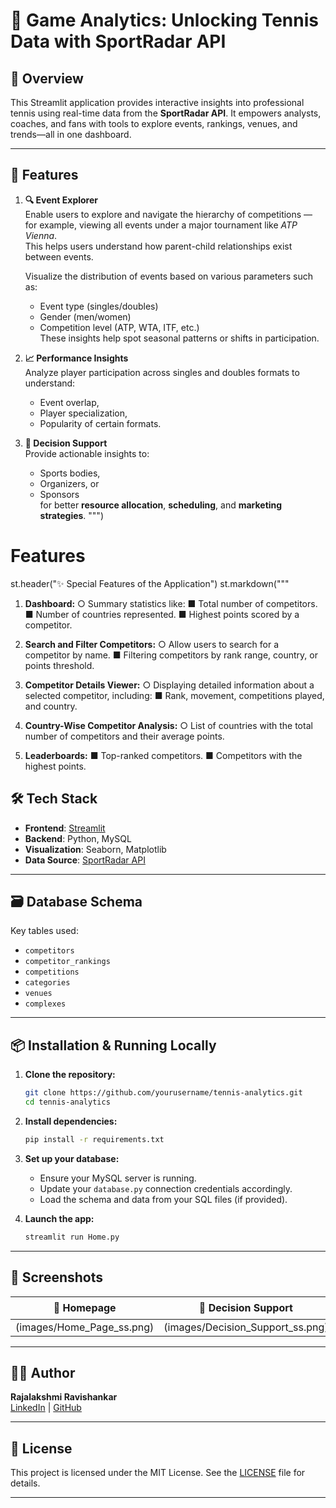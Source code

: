 # 🎾 Game Analytics: Unlocking Tennis Data with SportRadar API

## 📌 Overview
This Streamlit application provides interactive insights into professional tennis using real-time data from the **SportRadar API**. It empowers analysts, coaches, and fans with tools to explore events, rankings, venues, and trends—all in one dashboard.

---

## 🚀 Features

1. **🔍 Event Explorer**  
   Enable users to explore and navigate the hierarchy of competitions — for example, viewing all events under a major tournament like *ATP Vienna*.  
   This helps users understand how parent-child relationships exist between events.

   Visualize the distribution of events based on various parameters such as:
   - Event type (singles/doubles)
   - Gender (men/women)
   - Competition level (ATP, WTA, ITF, etc.)  
   These insights help spot seasonal patterns or shifts in participation.

3. **📈 Performance Insights**  
   Analyze player participation across singles and doubles formats to understand:
   - Event overlap,
   - Player specialization,
   - Popularity of certain formats.

4. **🧩 Decision Support**  
   Provide actionable insights to:
   - Sports bodies,
   - Organizers, or
   - Sponsors  
   for better **resource allocation**, **scheduling**, and **marketing strategies**.
""")

# Features
st.header("✨ Special Features of the Application")
st.markdown("""
 
1.	**Dashboard:**
○	Summary statistics like:
■	Total number of competitors.
■	Number of countries represented.
■	Highest points scored by a competitor.
            
2.	**Search and Filter Competitors:**
○	Allow users to search for a competitor by name.
■	Filtering competitors by rank range, country, or points threshold.
            
3.	**Competitor Details Viewer:**
○	Displaying detailed information about a selected competitor, including:
■	Rank, movement, competitions played, and country.
            
4.	**Country-Wise Competitor Analysis:**
○	List of countries with the total number of competitors and their average points.
            
5.	**Leaderboards:** 
■	Top-ranked competitors.
■	Competitors with the highest points.

## 🛠️ Tech Stack

- **Frontend**: [Streamlit](https://streamlit.io)  
- **Backend**: Python, MySQL  
- **Visualization**: Seaborn, Matplotlib  
- **Data Source**: [SportRadar API](https://developer.sportradar.com/)

---

## 🗃️ Database Schema

Key tables used:
- `competitors`
- `competitor_rankings`
- `competitions`
- `categories`
- `venues`
- `complexes`

---

## 📦 Installation & Running Locally

1. **Clone the repository:**

    ```bash
    git clone https://github.com/yourusername/tennis-analytics.git
    cd tennis-analytics
    ```

2. **Install dependencies:**

    ```bash
    pip install -r requirements.txt
    ```

3. **Set up your database:**

   - Ensure your MySQL server is running.
   - Update your `database.py` connection credentials accordingly.
   - Load the schema and data from your SQL files (if provided).

4. **Launch the app:**

    ```bash
    streamlit run Home.py
    ```

---

## 📸 Screenshots

| 📍 Homepage | 🎯 Decision Support | 🏟️ Venue Insights |
|------------|--------------------|-------------------|
| (images/Home_Page_ss.png) | (images/Decision_Support_ss.png) | (images/Venue_Insights_ss.png)|

---

## 🧑‍💻 Author

**Rajalakshmi Ravishankar**  
[LinkedIn](https://www.linkedin.com/in/rajalakshmi-ravishankar/) | [GitHub](https://github.com/RajiRavi72)

---

## 📄 License

This project is licensed under the MIT License. See the [LICENSE](LICENSE) file for details.

---

